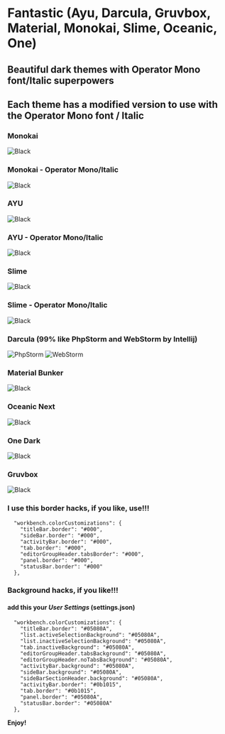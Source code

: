 # Fantastic (Ayu, Darcula, Gruvbox, Material, Monokai, Slime, Oceanic, One)

## Beautiful dark themes with Operator Mono font/Italic superpowers

## Each theme has a modified version to use with the Operator Mono font / Italic

### Monokai

![Black](https://raw.githubusercontent.com/sldobri/daily/master/images/monokai.jpg)

### Monokai - Operator Mono/Italic

![Black](https://raw.githubusercontent.com/sldobri/daily/master/images/monokaiItalic.jpg)

### AYU

![Black](https://raw.githubusercontent.com/sldobri/daily/master/images/ayu.jpg)

### AYU - Operator Mono/Italic

![Black](https://raw.githubusercontent.com/sldobri/daily/master/images/ayuItalic.jpg)

### Slime

![Black](https://raw.githubusercontent.com/sldobri/daily/master/images/slime.jpg)

### Slime - Operator Mono/Italic

![Black](https://raw.githubusercontent.com/sldobri/daily/master/images/slimeItalic.jpg)

### Darcula (99% like **PhpStorm** and **WebStorm** by Intellij)

![PhpStorm](https://raw.githubusercontent.com/sldobri/daily/master/images/darcula-phpstorm.jpg)
![WebStorm](https://raw.githubusercontent.com/sldobri/daily/master/images/darcula-webstorm.jpg)

### Material Bunker

![Black](https://raw.githubusercontent.com/sldobri/daily/master/images/Material.jpg)

### Oceanic Next

![Black](https://raw.githubusercontent.com/sldobri/daily/master/images/OceanicNext.jpg)

### One Dark

![Black](https://raw.githubusercontent.com/sldobri/daily/master/images/OneDark.jpg)

### Gruvbox

![Black](https://raw.githubusercontent.com/sldobri/daily/master/images/gruvbox.jpg)

### I use this border hacks, if you like, use!!!

```
  "workbench.colorCustomizations": {
    "titleBar.border": "#000",
    "sideBar.border": "#000",
    "activityBar.border": "#000",
    "tab.border": "#000",
    "editorGroupHeader.tabsBorder": "#000",
    "panel.border": "#000",
    "statusBar.border": "#000"
  },
```

### Background hacks, if you like!!!

#### add this your **_User Settings_** (settings.json)

```
  "workbench.colorCustomizations": {
    "titleBar.border": "#05080A",
    "list.activeSelectionBackground": "#05080A",
    "list.inactiveSelectionBackground": "#05080A",
    "tab.inactiveBackground": "#05080A",
    "editorGroupHeader.tabsBackground": "#05080A",
    "editorGroupHeader.noTabsBackground": "#05080A",
    "activityBar.background": "#05080A",
    "sideBar.background": "#05080A",
    "sideBarSectionHeader.background": "#05080A",
    "activityBar.border": "#0b1015",
    "tab.border": "#0b1015",
    "panel.border": "#05080A",
    "statusBar.border": "#05080A"
  },
```

**Enjoy!**
